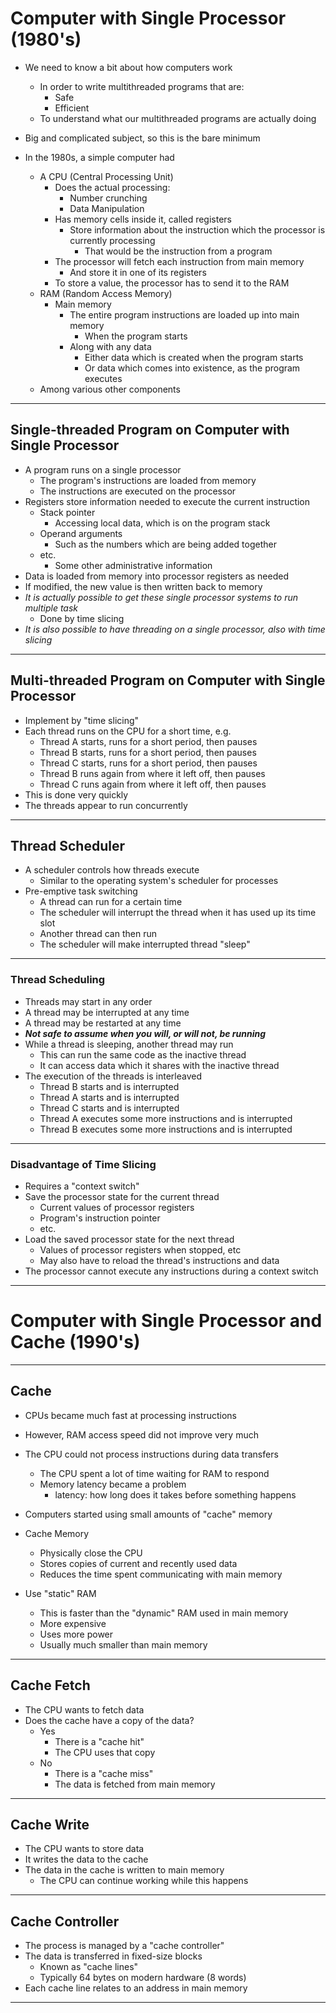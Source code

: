 # Computer with Single Processor (1980's)

- We need to know a bit about how computers work
  - In order to write multithreaded programs that are:
    - Safe
    - Efficient
  - To understand what our multithreaded programs are actually doing
- Big and complicated subject, so this is the bare minimum

- In the 1980s, a simple computer had
  - A CPU (Central Processing Unit)
    - Does the actual processing:
      - Number crunching
      - Data Manipulation
    - Has memory cells inside it, called registers
      - Store information about the instruction which the processor is currently processing
        - That would be the instruction from a program
    - The processor will fetch each instruction from main memory
      - And store it in one of its registers
    - To store a value, the processor has to send it to the RAM
  - RAM (Random Access Memory)
    - Main memory
      - The entire program instructions are loaded up into main memory
        - When the program starts
      - Along with any data
        - Either data which is created when the program starts
        - Or data which comes into existence, as the program executes
  - Among various other components

---

## Single-threaded Program on Computer with Single Processor

- A program runs on a single processor
  - The program's instructions are loaded from memory
  - The instructions are executed on the processor
- Registers store information needed to execute the current instruction
  - Stack pointer
    - Accessing local data, which is on the program stack
  - Operand arguments
    - Such as the numbers which are being added together
  - etc.
    - Some other administrative information
- Data is loaded from memory into processor registers as needed
- If modified, the new value is then written back to memory
- _It is actually possible to get these single processor systems to run multiple task_
  - Done by time slicing
- _It is also possible to have threading on a single processor, also with time slicing_

---

## Multi-threaded Program on Computer with Single Processor

- Implement by "time slicing"
- Each thread runs on the CPU for a short time, e.g.
  - Thread A starts, runs for a short period, then pauses
  - Thread B starts, runs for a short period, then pauses
  - Thread C starts, runs for a short period, then pauses
  - Thread B runs again from where it left off, then pauses
  - Thread C runs again from where it left off, then pauses
- This is done very quickly
- The threads appear to run concurrently

---

## Thread Scheduler

- A scheduler controls how threads execute
  - Similar to the operating system's scheduler for processes
- Pre-emptive task switching
  - A thread can run for a certain time
  - The scheduler will interrupt the thread when it has used up its time slot
  - Another thread can then run
  - The scheduler will make interrupted thread "sleep"

---

### Thread Scheduling

- Threads may start in any order
- A thread may be interrupted at any time
- A thread may be restarted at any time
- _**Not safe to assume when you will, or will not, be running**_
- While a thread is sleeping, another thread may run
  - This can run the same code as the inactive thread
  - It can access data which it shares with the inactive thread
- The execution of the threads is interleaved
  - Thread B starts and is interrupted
  - Thread A starts and is interrupted
  - Thread C starts and is interrupted
  - Thread A executes some more instructions and is interrupted
  - Thread B executes some more instructions and is interrupted

---

### Disadvantage of Time Slicing

- Requires a "context switch"
- Save the processor state for the current thread
  - Current values of processor registers
  - Program's instruction pointer
  - etc.
- Load the saved processor state for the next thread
  - Values of processor registers when stopped, etc
  - May also have to reload the thread's instructions and data
- The processor cannot execute any instructions during a context switch

---

# Computer with Single Processor and Cache (1990's)

---

## Cache

- CPUs became much fast at processing instructions
- However, RAM access speed did not improve very much
- The CPU could not process instructions during data transfers
  - The CPU spent a lot of time waiting for RAM to respond
  - Memory latency became a problem
    - latency: how long does it takes before something happens
- Computers started using small amounts of "cache" memory

- Cache Memory
  - Physically close the CPU
  - Stores copies of current and recently used data
  - Reduces the time spent communicating with main memory
- Use "static" RAM
  - This is faster than the "dynamic" RAM used in main memory
  - More expensive
  - Uses more power
  - Usually much smaller than main memory

---

## Cache Fetch

- The CPU wants to fetch data
- Does the cache have a copy of the data?
  - Yes
    - There is a "cache hit"
    - The CPU uses that copy
  - No
    - There is a "cache miss"
    - The data is fetched from main memory

---

## Cache Write

- The CPU wants to store data
- It writes the data to the cache
- The data in the cache is written to main memory
  - The CPU can continue working while this happens

---

## Cache Controller

- The process is managed by a "cache controller"
- The data is transferred in fixed-size blocks
  - Known as "cache lines"
  - Typically 64 bytes on modern hardware (8 words)
- Each cache line relates to an address in main memory

---